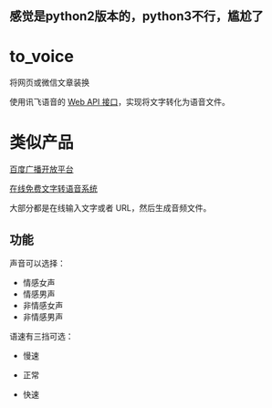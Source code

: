 ## 感觉是python2版本的，python3不行，尴尬了

# to_voice
将网页或微信文章装换

使用讯飞语音的 [Web API 接口][1]，实现将文字转化为语音文件。

# 类似产品

[百度广播开放平台][2]

[在线免费文字转语音系统][3]


大部分都是在线输入文字或者 URL，然后生成音频文件。

## 功能

声音可以选择：

- 情感女声
- 情感男声
- 非情感女声
- 非情感男声

语速有三挡可选：

- 慢速
- 正常
- 快速

  [1]: http://www.xfyun.cn/services/online_tts
  [2]: https://developer.baidu.com/vcast
  [3]: http://tools.bugscaner.com/tts/